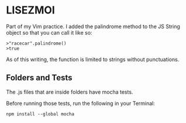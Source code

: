 # LISEZMOI

Part of my Vim practice. I added the palindrome method to the JS String object so that you can call it like so:

```
>"racecar".palindrome()
>true
```

As of this writing, the function is limited to strings without punctuations.

## Folders and Tests
The .js files that are inside folders have mocha tests. 

Before running those tests, run the following in your Terminal: 
```
npm install --global mocha
```
